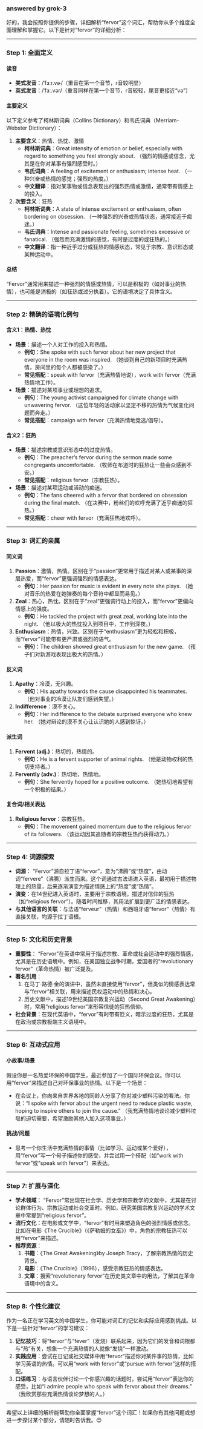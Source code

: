 ### answered by grok-3
好的，我会按照你提供的步骤，详细解析“fervor”这个词汇，帮助你从多个维度全面理解和掌握它。以下是针对“fervor”的详细分析：

---

### **Step 1: 全面定义**
#### **读音**
- **美式发音**：/ˈfɜːr.vɚ/（重音在第一个音节，r音较明显）
- **英式发音**：/ˈfɜː.vər/（重音同样在第一个音节，r音较轻，尾音更接近“və”）

#### **主要定义**
以下定义参考了柯林斯词典（Collins Dictionary）和韦氏词典（Merriam-Webster Dictionary）：
1. **主要含义**：热情、热忱、激情
   - **柯林斯词典**：Great intensity of emotion or belief, especially with regard to something you feel strongly about. （强烈的情感或信念，尤其是在你对某事有强烈感受时。）
   - **韦氏词典**：A feeling of excitement or enthusiasm; intense heat. （一种兴奋或热情的感觉；强烈的热度。）
   - **中文翻译**：指对某事物或信念表现出的强烈热情或激情，通常带有情感上的投入。
2. **次要含义**：狂热
   - **柯林斯词典**：A state of intense excitement or enthusiasm, often bordering on obsession. （一种强烈的兴奋或热情状态，通常接近于痴迷。）
   - **韦氏词典**：Intense and passionate feeling, sometimes excessive or fanatical. （强烈而充满激情的感觉，有时是过度的或狂热的。）
   - **中文翻译**：指一种近乎过分或狂热的情感状态，常见于宗教、意识形态或某种运动中。

#### **总结**
“Fervor”通常用来描述一种强烈的情感或热情，可以是积极的（如对事业的热情），也可能是消极的（如狂热或过分执着）。它的语境决定了具体含义。

---

### **Step 2: 精确的语境化例句**
#### **含义1：热情、热忱**
- **场景**：描述一个人对工作的投入和热情。
  - **例句**：She spoke with such fervor about her new project that everyone in the room was inspired. （她谈到自己的新项目时充满热情，房间里的每个人都被感染了。）
  - **常见搭配**：speak with fervor（充满热情地说），work with fervor（充满热情地工作）。
- **场景**：描述对某项事业或理想的追求。
  - **例句**：The young activist campaigned for climate change with unwavering fervor. （这位年轻的活动家以坚定不移的热情为气候变化问题而奔走。）
  - **常见搭配**：campaign with fervor（充满热情地竞选/倡导）。

#### **含义2：狂热**
- **场景**：描述宗教或意识形态中的过度热情。
  - **例句**：The preacher’s fervor during the sermon made some congregants uncomfortable. （牧师在布道时的狂热让一些会众感到不安。）
  - **常见搭配**：religious fervor（宗教狂热）。
- **场景**：描述对某项运动或活动的痴迷。
  - **例句**：The fans cheered with a fervor that bordered on obsession during the final match. （在决赛中，粉丝们的欢呼充满了近乎痴迷的狂热。）
  - **常见搭配**：cheer with fervor（充满狂热地欢呼）。

---

### **Step 3: 词汇的亲属**
#### **同义词**
1. **Passion**：激情，热情。区别在于“passion”更常用于描述对某人或某事的深层热爱，而“fervor”更强调强烈的情感表达。
   - **例句**：Her passion for music is evident in every note she plays. （她对音乐的热爱在她弹奏的每个音符中都显而易见。）
2. **Zeal**：热心，热忱。区别在于“zeal”更强调行动上的投入，而“fervor”更偏向情感上的强度。
   - **例句**：He tackled the project with great zeal, working late into the night. （他以极大的热忱投入到项目中，工作到深夜。）
3. **Enthusiasm**：热情，兴致。区别在于“enthusiasm”更为轻松和积极，而“fervor”可能带有更严肃或强烈的语气。
   - **例句**：The children showed great enthusiasm for the new game. （孩子们对新游戏表现出极大的热情。）

#### **反义词**
1. **Apathy**：冷漠，无兴趣。
   - **例句**：His apathy towards the cause disappointed his teammates. （他对事业的冷漠让队友们感到失望。）
2. **Indifference**：漠不关心。
   - **例句**：Her indifference to the debate surprised everyone who knew her. （她对辩论的漠不关心让认识她的人感到惊讶。）

#### **派生词**
1. **Fervent (adj.)**：热切的，热情的。
   - **例句**：He is a fervent supporter of animal rights. （他是动物权利的热切支持者。）
2. **Fervently (adv.)**：热切地，热情地。
   - **例句**：She fervently hoped for a positive outcome. （她热切地希望有一个积极的结果。）

#### **复合词/相关表达**
1. **Religious fervor**：宗教狂热。
   - **例句**：The movement gained momentum due to the religious fervor of its followers. （该运动因其追随者的宗教狂热而获得动力。）

---

### **Step 4: 词源探索**
- **词源**： “Fervor”源自拉丁语“fervor”，意为“沸腾”或“热度”，由动词“fervere”（沸腾）派生而来。这个词通过古法语进入英语，最初用于描述物理上的热量，后来逐渐演变为描述情感上的“热度”或“热情”。
- **演变**：在14世纪进入英语时，主要用于宗教语境，描述对信仰的狂热（如“religious fervor”）。随着时间推移，其用法扩展到更广泛的情感表达。
- **与其他语言的关联**：与法语“ferveur”（热情）和西班牙语“fervor”（热情）有直接关联，均源于拉丁语根。

---

### **Step 5: 文化和历史背景**
- **重要性**： “Fervor”在英语中常用于描述宗教、革命或社会运动中的强烈情感，尤其是在历史语境中。例如，在美国独立战争时期，爱国者的“revolutionary fervor”（革命热情）被广泛提及。
- **著名引用**：
  1. 在马丁·路德·金的演讲中，虽然未直接使用“fervor”，但类似的情感表达常与“fervor”相关联，用来描述民权运动中的热情和决心。
  2. 历史文献中，描述19世纪美国宗教复兴运动（Second Great Awakening）时，常用“religious fervor”来形容信徒的狂热信仰。
- **社会背景**：在现代英语中，“fervor”有时带有贬义，暗示过度的狂热，尤其是在政治或宗教极端主义语境中。

---

### **Step 6: 互动式应用**
#### **小故事/场景**
假设你是一名热爱环保的中国学生，最近参加了一个国际环保会议。你可以用“fervor”来描述自己对环保事业的热情。以下是一个场景：
- 在会议上，你向来自世界各地的同龄人分享了你对减少塑料污染的看法。你说：“I spoke with fervor about the urgent need to reduce plastic waste, hoping to inspire others to join the cause.” （我充满热情地谈论减少塑料垃圾的迫切需要，希望激励其他人加入这项事业。）

#### **挑战/问题**
- 思考一个你生活中充满热情的事情（比如学习、运动或某个爱好），用“fervor”写一个句子描述你的感受，并尝试用一个搭配（如“work with fervor”或“speak with fervor”）来表达。

---

### **Step 7: 扩展与深化**
- **学术领域**： “Fervor”常出现在社会学、历史学和宗教学的文献中，尤其是在讨论群体行为、宗教运动或社会变革时。例如，研究美国宗教复兴运动的学术文章中常提到“religious fervor”。
- **流行文化**：在电影或文学中，“fervor”有时用来塑造角色的强烈情感或信念。比如在电影《The Crucible》（《萨勒姆的女巫》）中，角色的宗教狂热可以用“fervor”来描述。
- **推荐资源**：
  1. **书籍**：《The Great Awakening》by Joseph Tracy，了解宗教热情的历史背景。
  2. **电影**：《The Crucible》（1996），感受宗教狂热的情感表达。
  3. **文章**：搜索“revolutionary fervor”在历史类文章中的用法，了解其在革命语境中的含义。

---

### **Step 8: 个性化建议**
作为一名正在学习英文的中国学生，你可能对词汇的记忆和实际应用感到挑战。以下是一些针对“fervor”的学习建议：
1. **记忆技巧**：将“fervor”与“fever”（发烧）联系起来，因为它们的发音和词根都与“热”有关，想象一个充满热情的人就像“发烧”一样激动。
2. **实践应用**：尝试在日记或社交媒体中用“fervor”描述你对某件事的热情，比如学习英语的热情。可以用“work with fervor”或“pursue with fervor”这样的搭配。
3. **口语练习**：与语言伙伴讨论一个你感兴趣的话题时，尝试用“fervor”表达你的感受，比如“I admire people who speak with fervor about their dreams.” （我欣赏那些充满热情谈论梦想的人。）

---

希望以上详细的解析能帮助你全面掌握“fervor”这个词汇！如果你有其他问题或想进一步探讨某个部分，请随时告诉我。😊